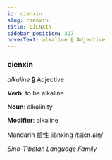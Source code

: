```yaml
---
id: cienxin
slug: cienxin
title: CİENXİN
sidebar_position: 327
hoverText: alkaline § Adjective
---
```


### cienxin

*alkaline* **§** Adjective

**Verb**: to be alkaline

**Noun**: alkalinity

**Modifier**: alkaline

Mandarin 鹼性 jiǎnxìng /tɕjɛn.ɕiŋ/

*Sino-Tibetan Language Family*